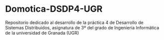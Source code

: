 # Domotica-DSDP4-UGR
 Repositorio dedicado al desarrollo de la práctica 4 de Desarrollo de Sistemas Distribuidos, asignatura de 3º del grado de Ingeniería Informática de la universidad de Granada (UGR)
